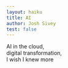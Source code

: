 ```yaml
---
layout: haiku
title: AI
author: Josh Sivey
test: false
---
```


AI in the cloud,  <br>
digital transformation,  <br>
I wish I knew more  <br>